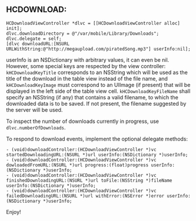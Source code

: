 ## HCDOWNLOAD:

    HCDownloadViewController *dlvc = [[HCDownloadViewController alloc] init];
    dlvc.downloadDirectory = @"/var/mobile/Library/Downloads";
    dlvc.delegate = self;
    [dlvc downloadURL:[NSURL URLWithString:@"http://megaupload.com/piratedSong.mp3"] userInfo:nil];

userInfo is an NSDictionary with arbitrary values, it can even be nil. However, some special keys are respected by the view controller:
`kHCDownloadKeyTitle` corresponds to an NSString which will be used as the title of the download in the table view
instead of the file name, and `kHCDownloadKeyImage` must correspond to an UIImage (if present) that will be displayed in the
left side of the table view cell. `kHCDownloadKeyFileName` shall specify an NSString (if any) that contains a valid filename,
to which the downloaded data is to be saved. If not present, the filename suggested by the server will be used.

To inspect the number of downloads currently in progress, use `dlvc.numberOfDownloads`.

To respond to download events, implement the optional delegate methods:

    - (void)downloadController:(HCDownloadViewController *)vc startedDownloadingURL:(NSURL *)url userInfo:(NSDictionary *)userInfo;
    - (void)downloadController:(HCDownloadViewController *)vc dowloadedFromURL:(NSURL *)url progress:(float)progress userInfo:(NSDictionary *)userInfo;
    - (void)downloadController:(HCDownloadViewController *)vc finishedDownloadingURL:(NSURL *)url toFile:(NSString *)fileName userInfo:(NSDictionary *)userInfo;
    - (void)downloadController:(HCDownloadViewController *)vc failedDownloadingURL:(NSURL *)url withError:(NSError *)error userInfo:(NSDictionary *)userInfo;

Enjoy!
